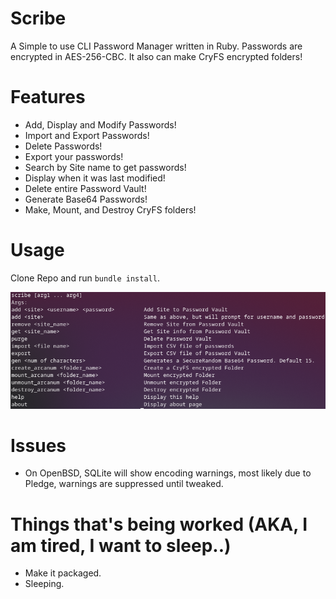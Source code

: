 # Scribe
A Simple to use CLI Password Manager written in Ruby. Passwords are encrypted in AES-256-CBC. It also can make CryFS encrypted folders!

# Features
- Add, Display and Modify Passwords!
- Import and Export Passwords!
- Delete Passwords!
- Export your passwords!
- Search by Site name to get passwords!
- Display when it was last modified!
- Delete entire Password Vault!
- Generate Base64 Passwords!
- Make, Mount, and Destroy CryFS folders!

# Usage
Clone Repo and run `bundle install`.

![Usage](./images/usage.png)

# Issues
- On OpenBSD, SQLite will show encoding warnings, most likely due to Pledge, warnings are suppressed until tweaked.

# Things that's being worked (AKA, I am tired, I want to sleep..)
- Make it packaged.
- Sleeping.

